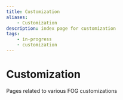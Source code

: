 ```yaml
---
title: Customization
aliases:
    - Customization
description: index page for customization
tags:
    - in-progress
    - customization
---
```


# Customization

Pages related to various FOG customizations

